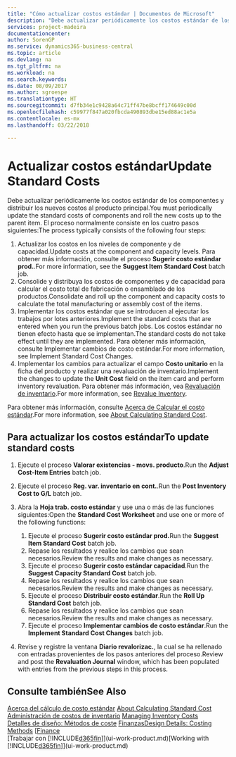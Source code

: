 ```yaml
---
title: "Cómo actualizar costos estándar | Documentos de Microsoft"
description: "Debe actualizar periódicamente los costos estándar de los componentes y distribuir los nuevos costos al producto principal."
services: project-madeira
documentationcenter: 
author: SorenGP
ms.service: dynamics365-business-central
ms.topic: article
ms.devlang: na
ms.tgt_pltfrm: na
ms.workload: na
ms.search.keywords: 
ms.date: 08/09/2017
ms.author: sgroespe
ms.translationtype: HT
ms.sourcegitcommit: d7fb34e1c9428a64c71ff47be8bcff174649c00d
ms.openlocfilehash: c59977f847a020fbcda490893dbe15ed88ac1e5a
ms.contentlocale: es-mx
ms.lasthandoff: 03/22/2018

---
```

# <a name="update-standard-costs"></a><span data-ttu-id="6ccad-103">Actualizar costos estándar</span><span class="sxs-lookup"><span data-stu-id="6ccad-103">Update Standard Costs</span></span>
<span data-ttu-id="6ccad-104">Debe actualizar periódicamente los costos estándar de los componentes y distribuir los nuevos costos al producto principal.</span><span class="sxs-lookup"><span data-stu-id="6ccad-104">You must periodically update the standard costs of components and roll the new costs up to the parent item.</span></span> <span data-ttu-id="6ccad-105">El proceso normalmente consiste en los cuatro pasos siguientes:</span><span class="sxs-lookup"><span data-stu-id="6ccad-105">The process typically consists of the following four steps:</span></span>  

1.  <span data-ttu-id="6ccad-106">Actualizar los costos en los niveles de componente y de capacidad.</span><span class="sxs-lookup"><span data-stu-id="6ccad-106">Update costs at the component and capacity levels.</span></span> <span data-ttu-id="6ccad-107">Para obtener más información, consulte el proceso **Sugerir costo estándar prod.**.</span><span class="sxs-lookup"><span data-stu-id="6ccad-107">For more information, see the **Suggest Item Standard Cost** batch job.</span></span>  
2.  <span data-ttu-id="6ccad-108">Consolide y distribuya los costos de componentes y de capacidad para calcular el costo total de fabricación o ensamblado de los productos.</span><span class="sxs-lookup"><span data-stu-id="6ccad-108">Consolidate and roll up the component and capacity costs to calculate the total manufacturing or assembly cost of the items.</span></span>  
3.  <span data-ttu-id="6ccad-109">Implementar los costos estándar que se introducen al ejecutar los trabajos por lotes anteriores.</span><span class="sxs-lookup"><span data-stu-id="6ccad-109">Implement the standard costs that are entered when you run the previous batch jobs.</span></span> <span data-ttu-id="6ccad-110">Los costos estándar no tienen efecto hasta que se implementan.</span><span class="sxs-lookup"><span data-stu-id="6ccad-110">The standard costs do not take effect until they are implemented.</span></span> <span data-ttu-id="6ccad-111">Para obtener más información, consulte Implementar cambios de costo estándar.</span><span class="sxs-lookup"><span data-stu-id="6ccad-111">For more information, see Implement Standard Cost Changes.</span></span>  
4.  <span data-ttu-id="6ccad-112">Implementar los cambios para actualizar el campo **Costo unitario** en la ficha del producto y realizar una revaluación de inventario.</span><span class="sxs-lookup"><span data-stu-id="6ccad-112">Implement the changes to update the **Unit Cost** field on the item card and perform inventory revaluation.</span></span> <span data-ttu-id="6ccad-113">Para obtener más información, vea [Revaluación de inventario](inventory-how-revalue-inventory.md).</span><span class="sxs-lookup"><span data-stu-id="6ccad-113">For more information, see [Revalue Inventory](inventory-how-revalue-inventory.md).</span></span>  

<span data-ttu-id="6ccad-114">Para obtener más información, consulte [Acerca de Calcular el costo estándar](finance-about-calculating-standard-cost.md).</span><span class="sxs-lookup"><span data-stu-id="6ccad-114">For more information, see [About Calculating Standard Cost](finance-about-calculating-standard-cost.md).</span></span>  
## <a name="to-update-standard-costs"></a><span data-ttu-id="6ccad-115">Para actualizar los costos estándar</span><span class="sxs-lookup"><span data-stu-id="6ccad-115">To update standard costs</span></span>  
1.  <span data-ttu-id="6ccad-116">Ejecute el proceso **Valorar existencias - movs. producto**.</span><span class="sxs-lookup"><span data-stu-id="6ccad-116">Run the **Adjust Cost-Item Entries** batch job.</span></span>  
2.  <span data-ttu-id="6ccad-117">Ejecute el proceso **Reg. var. inventario en cont.**.</span><span class="sxs-lookup"><span data-stu-id="6ccad-117">Run the **Post Inventory Cost to G/L** batch job.</span></span>  
3.  <span data-ttu-id="6ccad-118">Abra la **Hoja trab. costo estándar** y use una o más de las funciones siguientes:</span><span class="sxs-lookup"><span data-stu-id="6ccad-118">Open the **Standard Cost Worksheet** and use one or more of the following functions:</span></span>  

    1.  <span data-ttu-id="6ccad-119">Ejecute el proceso **Sugerir costo estándar prod.**</span><span class="sxs-lookup"><span data-stu-id="6ccad-119">Run the **Suggest Item Standard Cost** batch job.</span></span>  
    2.  <span data-ttu-id="6ccad-120">Repase los resultados y realice los cambios que sean necesarios.</span><span class="sxs-lookup"><span data-stu-id="6ccad-120">Review the results and make changes as necessary.</span></span>  
    3.  <span data-ttu-id="6ccad-121">Ejecute el proceso **Sugerir costo estándar capacidad**.</span><span class="sxs-lookup"><span data-stu-id="6ccad-121">Run the **Suggest Capacity Standard Cost** batch job.</span></span>  
    4.  <span data-ttu-id="6ccad-122">Repase los resultados y realice los cambios que sean necesarios.</span><span class="sxs-lookup"><span data-stu-id="6ccad-122">Review the results and make changes as necessary.</span></span>
    5. <span data-ttu-id="6ccad-123">Ejecute el proceso **Distribuir costo estándar**.</span><span class="sxs-lookup"><span data-stu-id="6ccad-123">Run the **Roll Up Standard Cost** batch job.</span></span>
    6.  <span data-ttu-id="6ccad-124">Repase los resultados y realice los cambios que sean necesarios.</span><span class="sxs-lookup"><span data-stu-id="6ccad-124">Review the results and make changes as necessary.</span></span>
    7.  <span data-ttu-id="6ccad-125">Ejecute el proceso **Implementar cambios de costo estándar**.</span><span class="sxs-lookup"><span data-stu-id="6ccad-125">Run the **Implement Standard Cost Changes** batch job.</span></span>  
4.  <span data-ttu-id="6ccad-126">Revise y registre la ventana **Diario revalorizac.**, la cual se ha rellenado con entradas provenientes de los pasos anteriores del proceso.</span><span class="sxs-lookup"><span data-stu-id="6ccad-126">Review and post the **Revaluation Journal** window, which has been populated with entries from the previous steps in this process.</span></span>  

## <a name="see-also"></a><span data-ttu-id="6ccad-127">Consulte también</span><span class="sxs-lookup"><span data-stu-id="6ccad-127">See Also</span></span>  
 <span data-ttu-id="6ccad-128">[Acerca del cálculo de costo estándar](finance-about-calculating-standard-cost.md) </span><span class="sxs-lookup"><span data-stu-id="6ccad-128">[About Calculating Standard Cost](finance-about-calculating-standard-cost.md) </span></span>  
 <span data-ttu-id="6ccad-129">[Administración de costos de inventario](finance-manage-inventory-costs.md) </span><span class="sxs-lookup"><span data-stu-id="6ccad-129">[Managing Inventory Costs](finance-manage-inventory-costs.md) </span></span>  
 <span data-ttu-id="6ccad-130">[Detalles de diseño: Métodos de coste](design-details-costing-methods.md) [Finanzas](finance.md)</span><span class="sxs-lookup"><span data-stu-id="6ccad-130">[Design Details: Costing Methods](design-details-costing-methods.md) [[Finance](finance.md)</span></span>  
 <span data-ttu-id="6ccad-131">[Trabajar con [!INCLUDE[d365fin](includes/d365fin_md.md)]](ui-work-product.md)</span><span class="sxs-lookup"><span data-stu-id="6ccad-131">[Working with [!INCLUDE[d365fin](includes/d365fin_md.md)]](ui-work-product.md)</span></span>  

